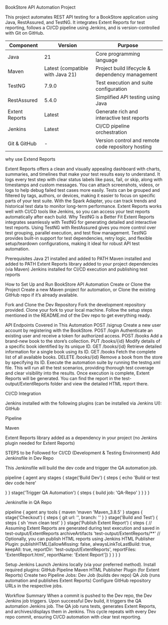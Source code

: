 
BookStore API Automation Project

This project automates REST API testing for a BookStore application using Java, RestAssured, and TestNG. It integrates Extent Reports for test reporting, follows a CI/CD pipeline using Jenkins, and is version-controlled with Git on GitHub.



| Component         | Version                        | Purpose                                            |
|------------------|--------------------------------|----------------------------------------------------|
| Java           | 21                             | Core programming language                          |
| Maven          | Latest (compatible with Java 21) | Project build lifecycle & dependency management    |
| TestNG         | 7.9.0                         | Test execution and suite configuration             |
| RestAssured    | 5.4.0                          | Simplified API testing using Java                  |
| Extent Reports | Latest                         | Generate rich and interactive test reports         |
| Jenkins        | Latest                         | CI/CD pipeline orchestration                       |
| Git & GitHub    | -                              | Version control and remote code repository hosting |


why use Extend Reports

Extent Reports offers a clean and visually appealing dashboard with charts, summaries, and timelines that make your test results easy to   understand.
It logs every test step with clear status labels like pass, fail, or skip, along with timestamps and custom messages.
You can attach screenshots, videos, or logs to help debug failed test cases more easily.
Tests can be grouped and filtered by tags, authors, or devices, making it easier to focus on specific parts of your test suite.
With the Spark Adapter, you can track trends and historical test data to monitor long-term performance.
Extent Reports works well with CI/CD tools like Jenkins, so you can access your test reports automatically after each build.
Why TestNG is a Better Fit
Extent Reports integrates seamlessly with TestNG for generating detailed and interactive test reports.
Using TestNG with RestAssured  gives you more control over test grouping, parallel execution, and test flow management.
TestNG provides built-in support for test dependencies, retry logic, and flexible setup/teardown configurations, making it ideal for robust API test automation.

Prerequisites
Java 21 installed and added to PATH
Maven installed and added to PATH
Extent Reports library added to your project dependencies (via Maven)
Jenkins installed for CI/CD execution and publishing test reports


How to Set Up and Run BookStore API Automation
Create or Clone the Project
Create a new Maven project for automation, or
Clone the existing GitHub repo if it’s already available.

Fork and Clone the Dev Repository
Fork the development repository provided.
Clone your fork to your local machine.
Follow the setup steps mentioned in the README.md of the Dev repo to get everything ready.

API Endpoints Covered in This Automation
POST /signup
Create a new user account by registering with the BookStore.
POST /login
Authenticate an existing user and receive a token for authorized access.
POST /books
Add a brand-new book to the store’s collection.
PUT /books/{id}
Modify details of a specific book identified by its unique ID.
GET /books/{id}
Retrieve detailed information for a single book using its ID.
GET /books
Fetch the complete list of all available books.
DELETE /books/{id}
Remove a book from the store by specifying its ID.
Execute the automation suite by running the testng.xml file. This will run all the test scenarios, providing thorough test coverage and clear visibility into the results.
Once execution is complete, Extent Reports will be generated. You can find the report in the test-output/ExtentReports folder and view the detailed HTML report there.


CI/CD Integration

Jenkins installed with the following plugins (can be installed via Jenkins UI):
 GitHub

 Pipeline

 Maven

Extent Reports library added as a dependency in your project (no Jenkins plugin needed for Extent Reports)

STEPS to be Followed for CI/CD (Development & Testing Environment)
Add Jenkinsfile in Dev Repo

This Jenkinsfile will build the dev code and trigger the QA automation job.

pipeline {
    agent any
    stages {
        stage('Build Dev') {
            steps {
                echo 'Build or test dev code here'
               
  }
    }
        stage('Trigger QA Automation') {
            steps {
                build job: 'QA-Repo'
            }
        }
    }
}


Jenkinsfile in QA Repo

pipeline {
    agent any
    tools {
        maven 'maven 'Maven_3.8.5'
    }
    stages {
        stage('Checkout') {
            steps {
                git url: '<gitUrl>', branch: '<BranchName>'
            }
        }
        stage('Build and Test') {
            steps {
                sh 'mvn clean test'
            }
        }
        stage('Publish Extent Report') {
            steps {
                // Assuming Extent Reports are generated during test execution and saved in test-output/ExtentReports
                archiveArtifacts 'test-output/ExtentReports/**'
                // Optionally, you can publish HTML reports using Jenkins HTML Publisher Plugin:
                publishHTML([allowMissing: false,
                             alwaysLinkToLastBuild: true,
                             keepAll: true,
                             reportDir: 'test-output/ExtentReports',
                             reportFiles: 'ExtentReport.html',
                             reportName: 'Extent Report'])
            }
        }
    }
}


Setup Jenkins
Launch Jenkins locally (via your preferred method).
Install required plugins:
GitHub
Pipeline
Maven
HTML Publisher Plugin (for Extent Reports)
Create two Pipeline Jobs:
Dev Job (builds dev repo)
QA Job (runs automation and publishes Extent Reports)
Configure GitHub repository URLs in the respective jobs.

Workflow Summary
When a commit is pushed to the Dev repo, the Dev Jenkins job triggers.
Upon successful Dev build, it triggers the QA automation Jenkins job.
The QA job runs tests, generates Extent Reports, and archives/displays them in Jenkins.
This cycle repeats with every Dev repo commit, ensuring CI/CD automation with clear test reporting.



